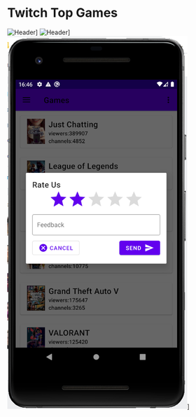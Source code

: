 # Twitch Top Games

![Header](https://github.com/GlebLogachev/TwitchTopGames/blob/main/oneImage%20(1).png)]
![Header](https://github.com/GlebLogachev/TwitchTopGames/blob/main/twoImage%20(1).png)]
![Header](https://github.com/GlebLogachev/TwitchTopGames/blob/main/threeImage%20(1).png)]
